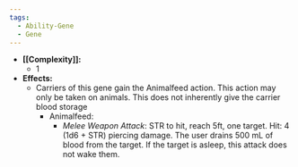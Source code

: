 ```yaml
---
tags:
  - Ability-Gene
  - Gene
---
```

- **[[Complexity]]:**
	- 1
- **Effects:**
	- Carriers of this gene gain the Animalfeed action. This action may only be taken on animals. This does not inherently give the carrier blood storage
		- Animalfeed:
			- *Melee Weapon Attack*: STR to hit, reach 5ft, one target. Hit: 4 (1d6 + STR) piercing damage. The user drains 500 mL of blood from the target. If the target is asleep, this attack does not wake them.
			
